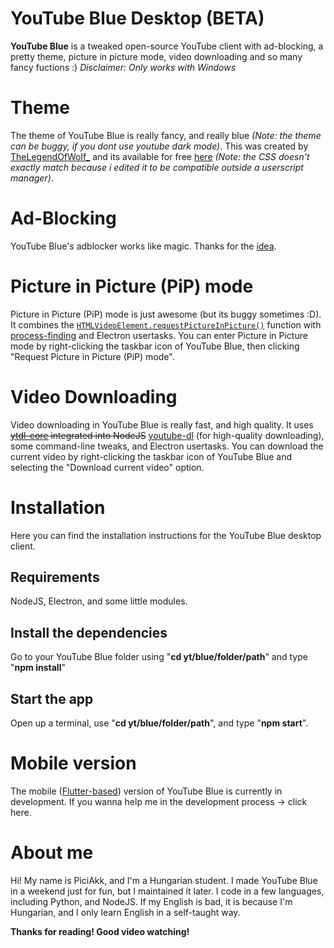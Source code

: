 # YouTube Blue Desktop (BETA)

**YouTube Blue** is a tweaked open-source YouTube client with ad-blocking, a pretty theme, picture in picture mode, video downloading and so many fancy fuctions :)
*Disclaimer: Only works with Windows*

# Theme

The theme of YouTube Blue is really fancy, and really blue *(Note: the theme can be buggy, if you dont use youtube dark mode)*. This was created by [TheLegendOfWolf_](https://userstyles.org/users/956934 "The UserStyles profile of TheLegendOfWolf_") and its available for free [here]("https://userstyles.org/styles/195233/blue-youtube-by-thelegendofwolf-3683) *(Note: the CSS doesn't exactly match because i edited it to be compatible outside a userscript manager)*.

# Ad-Blocking

YouTube Blue's adblocker works like magic. Thanks for the [idea](https://dev.to/penge/chrome-extension-that-skips-youtube-ads-steps-how-to-create-it-3ibp#3-how-skip-ad-works).

# Picture in Picture (PiP) mode

Picture in Picture (PiP) mode is just awesome (but its buggy sometimes :D). It combines the [`HTMLVideoElement.requestPictureInPicture()`](https://developer.mozilla.org/en-US/docs/Web/API/HTMLVideoElement/requestPictureInPicture) function with [process-finding](https://www.npmjs.com/package/find-process) and Electron usertasks. You can enter Picture in Picture mode by right-clicking the taskbar icon of YouTube Blue, then clicking "Request Picture in Picture (PiP) mode".



# Video Downloading

Video downloading in YouTube Blue is really fast, and high quality. It uses ~~[ytdl-core](https://github.com/ytdl-org/youtube-dl) integrated into NodeJS~~ [youtube-dl](https://github.com/ytdl-org/youtube-dl) (for high-quality downloading), some command-line tweaks, and Electron usertasks. You can download the current video by right-clicking the taskbar icon of YouTube Blue and selecting the "Download current video" option.

# Installation

Here you can find the installation instructions for the YouTube Blue desktop client.

## Requirements

NodeJS, Electron, and some little modules.

## Install the dependencies

Go to your YouTube Blue folder using "**cd yt/blue/folder/path**" and type "**npm install**"

## Start the app

Open up a terminal, use "**cd yt/blue/folder/path**", and type "**npm start**".


# Mobile version

The mobile ([Flutter-based](https://flutter.dev)) version of YouTube Blue is currently in development. If you wanna help me in the development process -> click here.

# About me

Hi! My name is PiciAkk, and I'm a Hungarian student. I made YouTube Blue in a weekend just for fun, but I maintained it later. I code in a few languages, including Python, and NodeJS. If my English is bad, it is because I'm Hungarian, and I only learn English in a self-taught way.

**Thanks for reading! Good video watching!**
